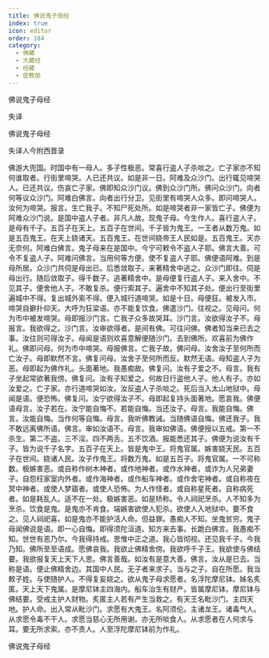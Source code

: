 ```yaml
---
title: 佛说鬼子母经
index: true
icon: editor
order: 184
category:
  - 佛藏
  - 大藏经
  - 经藏
  - 密教部
---
```


  佛说鬼子母经  

失译  

佛说鬼子母经  

失译人今附西晋录  

佛游大兜国。时国中有一母人。多子性极恶。常喜行盗人子杀啖之。亡子家亦不知何谁取者。行街里啼哭。人已还共议。如是非一日。阿难及众沙门。出行辄见啼哭人。已还共议。伤哀亡子家。佛即知众沙门议。佛到众沙门所。佛问众沙门。向者何等议众沙门。阿难白佛言。向者出行分卫。见街里有啼哭人众多。即问啼哭人。汝何为啼哭。报言。生亡我子。不知尸死处所。如是啼哭者非一家皆亡子。佛便为阿难众沙门说。是国中盗人子者。非凡人故。现鬼子母。今生作人。喜行盗人子。是母有千子。五百子在天上。五百子在世间。千子皆为鬼王。一王者从数万鬼。如是五百鬼王。在天上娆诸天。五百鬼王。在世间娆帝王人民如是。五百鬼王。天亦无奈何。阿难白佛言。鬼子母来在是国中。今宁可敕令不盗人子耶。佛言大善。可令不复盗人子。阿难问佛言。当用何等方便。使不复盗人子耶。佛便语阿难。到是母所居。众沙门共伺是母出已。后悉敛取子。来著精舍中逃之。众沙门即往。伺是母出行。随后敛取子。得千数子。逃著精舍中。是母便复行盗人子。来入舍中。不见其子。便舍他人子。不敢复杀。便行索其子。遍舍中不知其子处。便出行至街里遍城中不得。复出城外索不得。便入城行道啼哭。如是十日。母便狂。被发入市。啼哭自擗扑仰天。大呼为狂梁语。亦不能复饮食。佛遣沙门。往视之。见母问。何为市中被发啼哭。母即报沙门言。亡我子众多故哭耳。沙门言。汝欲得汝子不。母报言。我欲得之。沙门言。汝审欲得者。是间有佛。可往问佛。佛者知当来已去之事。汝往则可得汝子。母闻是语则欢喜意解便随沙门。去到佛所。欢喜前为佛作礼。佛即问母。何为市中啼哭。母报佛言。亡我子故。佛问母。汝舍汝子至何所而亡汝子。母即默然不言。佛复问母。汝舍子至何所而反。默然无语。母知盗人子为恶。母即起为佛作礼。头面著地。我愚痴故。佛复问。汝有子爱之不。母言。我有子坐起常欲著我傍。佛复问。汝有子知爱之。何故日行盗他人子。他人有子。亦如汝爱之。亡子家。亦行道啼哭如汝。汝反盗人子杀啖之。死后当入太山地狱中。母闻是语。便恐怖。佛复问。汝宁欲得汝子不。母即起复持头面著地。愿哀我。佛便语母言。汝子若在。汝宁能自悔不。若能自悔。当还汝子。母言。我能自悔。佛言。汝能自悔。当作何等自悔。母言。我听佛教诫。当随佛语自悔。佛还我子。我不敢远离佛所语。佛言。审如汝语不。母言。我审如佛语。佛便授以五戒。第一不杀生。第二不盗。三不淫。四不两舌。五不饮酒。报能悉还其子。佛便为说汝有千子。皆为说千子名字。五百子在天上。皆是鬼中王。将鬼官属。嫉害娆天民。五百子在世间。娆诸人民。汝子作鬼王。将数万鬼。如是五百子。将鬼官属。一不可称数。极嫉害恶。或自称作树木神者。或作地神者。或作水神者。或诈为人兄弟妻子。自怨枉家室内外者。或作海神者。或作船车神者。或作舍宅神者。或自称夜在冥中神者。或使人梦寤者。或使人恐怖。为人作怪者。或自称星死者。自称病死者。如是耗乱人。适不在一处。极嫉害恶。如是矫称。令人祠祀烹杀。人不知多为烹杀。饮食是鬼。是鬼亦不肯食。端嫉害欲使人犯杀。欲使人入地狱中。要不食之。见人祠祀喜。如是鬼亦不能护活人命。但益罪。愚痴人不知。坐鬼贫穷。鬼子母闻佛说是语。即一心自悔。即得须陀洹道。知方来去事。长跪白佛言。我愚痴不知。世世有恶乃尔。今我得持戒。思惟中正之道。我心皆彻视。还见我千子。今我乃知。佛所至至语成。愿佛哀我。我欲止佛精舍傍。我欲呼千子王。我欲使与佛结要。我欲报复天上天下人恩。佛言善哉。如汝有是意大善。佛言。汝从是已去。当称是语。便止佛精舍边。其国中人民。无子者来求子。当与之子。自在所愿。我当敕子姓。与使随护人。不得复妄娆之。欲从鬼子母求愿者。名浮陀摩尼钵。姊名炙匿。天上天下鬼属。是摩尼钵主四海内。船车治生有财产。皆属摩尼钵。摩尼钵与佛结要。受戒主护人财物。炙匿主人若有产生当救之。有天王名毗沙门。主四天地。护人命。出入常从毗沙门。求愿有大鬼王。名阿须伦。主诸龙王。诸毒气人。从求愿令毒不干人。求愿当慈心无所用谢。亦无所啖食人。从求愿者在人何求与耳。要无所求索。亦不责人。人至浮陀摩尼钵前为作礼。  

佛说鬼子母经  
